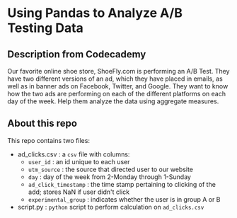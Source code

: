 # Using Pandas to Analyze A/B Testing Data

## Description from Codecademy
Our favorite online shoe store, ShoeFly.com is performing an A/B Test. They have two different versions of an ad, which they have placed in emails, as well as in banner ads on Facebook, Twitter, and Google. They want to know how the two ads are performing on each of the different platforms on each day of the week. Help them analyze the data using aggregate measures.

## About this repo
This repo contains two files:
- ad_clicks.csv : a `csv` file with columns:
  - `user_id` : an id unique to each user
  - `utm_source` : the source that directed user to our website
  - `day` : day of the week from 2-Monday through 1-Sunday 
  - `ad_click_timestamp` : the time stamp pertaining to clicking of the add; stores NaN if user didn't click
  - `experimental_group` : indicates whether the user is in group A or B
- script.py : `python` script to perform calculation on `ad_clicks.csv`